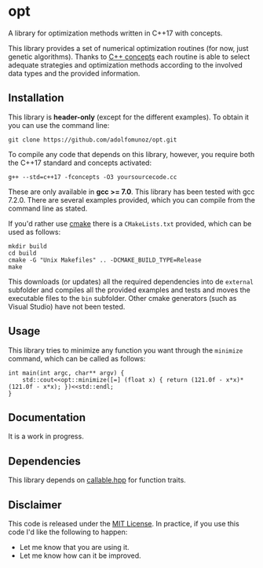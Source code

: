 # opt
A library for optimization methods written in C++17 with concepts.

This library provides a set of numerical optimization routines (for now, just genetic algorithms). Thanks to [C++ concepts](http://en.cppreference.com/w/cpp/language/constraints) each routine is able to select adequate strategies and optimization methods according to the involved data types and the provided information. 

## Installation

This library is **header-only** (except for the different examples). To obtain it you can use the command line:
```
git clone https://github.com/adolfomunoz/opt.git
```

To compile any code that depends on this library, however, you require both the C++17 standard and concepts activated:
```
g++ --std=c++17 -fconcepts -O3 yoursourcecode.cc
```

These are only available in **gcc >= 7.0**. This library has been tested with gcc 7.2.0. There are several examples provided, which you can compile from the command line as stated.

If you'd rather use [cmake](https://cmake.org/) there is a `CMakeLists.txt` provided, which can be used as follows:
```
mkdir build
cd build
cmake -G "Unix Makefiles" .. -DCMAKE_BUILD_TYPE=Release
make
```

This downloads (or updates) all the required dependencies into de `external` subfolder and compiles all the provided examples and tests and moves the executable files to the `bin` subfolder. Other cmake generators (such as Visual Studio) have not been tested.

## Usage

This library tries to minimize any function you want through the `minimize` command, which can be called as follows:

```
int main(int argc, char** argv) {
	std::cout<<opt::minimize([=] (float x) { return (121.0f - x*x)*(121.0f - x*x); })<<std::endl;
}
```


## Documentation

It is a work in progress.

## Dependencies

This library depends on [callable.hpp](https://github.com/sth/callable.hpp) for function traits.

## Disclaimer
This code is released under the [MIT License](https://en.wikipedia.org/wiki/MIT_License). In practice, if you use this code I'd like the following to happen:
* Let me know that you are using it.
* Let me know how can it be improved.


